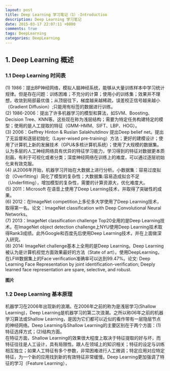 ```yaml
---
layout: post
title: Deep Learning 学习笔记（1）-Introduction
description: Deep Learning 学习笔记
date: 2015-03-17 22:07:11 +0800
comments: true
tags: DeepLearning
categories: DeepLearning
---
```



## **1. Deep Learning 概述**

### 1.1 Deep Learning 时间表
(1) 1986：提出BP神经网络，模拟人脑神经系统，能够从大量训练样本中学习统计规律。但是存在问题：训练困难；不充分的计算；使用小的训练集；效果并不理想，收敛到局部最优值；从顶层往下，梯度越来越稀疏，误差校正信号越来越小（Gradient Diffusion）;只能用有标签的数据进行训练。<br />
(2) 1986-2006：提出了许多机器学习的模型和算法，如SVM、Boosting、Decision Tree、KNN等。这些现在称为浅层结构；需要为特定任务构建特定的模型；使用的是人工提取的特征（GMM-HMM、SIFT、LBP、HOG）。<br />
(3) 2006：Geffrey Hinton & Ruslan Salakhutdinov 提出Deep belief net。提出了无监督和逐层初始化（Layer-wised pre-training）方法；更好的建模设计；使用了计算机上新的发展技术（GPU&多核计算机系统）；使用了大规模的数据集。认为多层的人工神经网络具有优异的特征学习能力，学习得到的特征对数据更本质刻画，有利于可视化或者分类；深度神经网络在训练上的难度，可以通过逐层初始化来有效克服。<br />
(4) 从2006年开始，机器学习开始在大数据上进行分析。小数据集：容易过度拟合（Overfitting）简化了模型的复杂性；大数据集:容易造成拟合不足（Underfitting），增加模型的复杂性，需要的计算资源大，优化难度大。<br />
(5) 2011：Microsoft 在语音上使用了Deep Learning技术，并取得了突破性的成果。<br />
(6) 2012：在ImageNet competition上多伦多大学使用了Deep Learning技术，取得第一名。论文：ImageNet classification with Deep Convolutional Neural Networks。<br />
(7) 2013：ImageNet classification challenge Top20全用的是Deep Learning技术。在ImageNet object detection challenge上NYU使用Deep Learning技术取得Rank3成绩。此外Google和百度先后使用Deep Learning技术，并在上面做深入研究。<br />
(8) 2014: ImageNet challenge基本上全用的是Deep Learning。Deep Learning被认为是计算机视觉方面效果最好的方法（State of art）。使用DeepLearning，在LFW数据集上的Face verification准确率可以达到99.47%。论文: Deep Learning Face Representation by joint identification-verification; Deeply learned face representation are spare, selective, and robust.<br />

**图片**

### 1.2 Deep Learning 基本原理
机器学习在2006年出现新的浪潮。在2006年之前的称为是浅层学习(Shallow Learning)，Deep Learning是机器学习的第二次浪潮。之所以称06年之前的机器学习算法或Shallow Learning，是因为它们都可以近似的看作带有一层隐层节点的神经网络。Deep Learning与Shallow Learning的主要区别在于两个方面：(1) 特征选择方式；(2)结构方面。<br />
在特征方面，Shallow Learning的效果很大程度上取决于特征提取的好与坏，而特征往往是人工设计，具有局限性。跟人在领域上的知识相关；特征的设定与训练相互独立；如果人工特征有多个参数，非常困难进行人工微调；特定应用对应特定特征，为一个新的应用找到新的有效特征非常缓慢。Deep Learning更加强调了特征的学习（Feature Learning），
